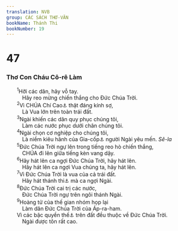 ```yaml
---
translation: NVB
group: CÁC SÁCH THƠ-VĂN
bookName: Thánh Thi 
bookNumber: 19
---
```


<div class="title"><h1>47</h1><h3>Thơ Con Cháu Cô-rê Làm </h3></div>
<span class="verse thi_47_1">  <sup>1</sup>Hỡi các dân, hãy vỗ tay. <br/>   Hãy reo mừng chiến thắng cho Đức Chúa Trời. <br/></span>
<span class="verse thi_47_2">  <sup>2</sup>Vì CHÚA Chí Cao<a data-toggle="tooltip" data-placement="bottom" title="Ctd: CHÚA, Đấng Chí Cao">⚓</a> thật đáng kính sợ, <br/>   Là Vua lớn trên toàn trái đất. <br/></span>
<span class="verse thi_47_3">  <sup>3</sup>Ngài khiến các dân quy phục chúng tôi, <br/>   Làm các nước phục dưới chân chúng tôi. <br/></span>
<span class="verse thi_47_4">  <sup>4</sup>Ngài chọn cơ nghiệp cho chúng tôi, <br/>   Là niềm kiêu hãnh của Gia-cốp<a data-toggle="tooltip" data-placement="bottom" title="Ctd: niềm kiêu hãnh của dân Do Thái">⚓</a> người Ngài yêu mến. <i>Sê-la</i><br/></span>
<span class="verse thi_47_5">  <sup>5</sup>Đức Chúa Trời ngự lên trong tiếng reo hò chiến thắng, <br/>   CHÚA đi lên giữa tiếng kèn vang dậy. <br/></span>
<span class="verse thi_47_6">  <sup>6</sup>Hãy hát lên ca ngợi Đức Chúa Trời, hãy hát lên. <br/>   Hãy hát lên ca ngợi Vua chúng ta, hãy hát lên. <br/></span>
<span class="verse thi_47_7">  <sup>7</sup>Vì Đức Chúa Trời là vua của cả trái đất. <br/>   Hãy hát thánh thi<a data-toggle="tooltip" data-placement="bottom" title="Nt: Maskil: ý nghĩa không rõ">⚓</a> mà ca ngợi Ngài. <br/></span>
<span class="verse thi_47_8">  <sup>8</sup>Đức Chúa Trời cai trị các nước, <br/>   Đức Chúa Trời ngự trên ngôi thánh Ngài. <br/></span>
<span class="verse thi_47_9">  <sup>9</sup>Hoàng tử của thế gian nhóm họp lại <br/>   Làm dân Đức Chúa Trời của Áp-ra-ham. <br/>  Vì các bậc quyền thế<a data-toggle="tooltip" data-placement="bottom" title="Ctd: các thuẫn">⚓</a> trên đất đều thuộc về Đức Chúa Trời. <br/>   Ngài được tôn rất cao. <br/></span>

